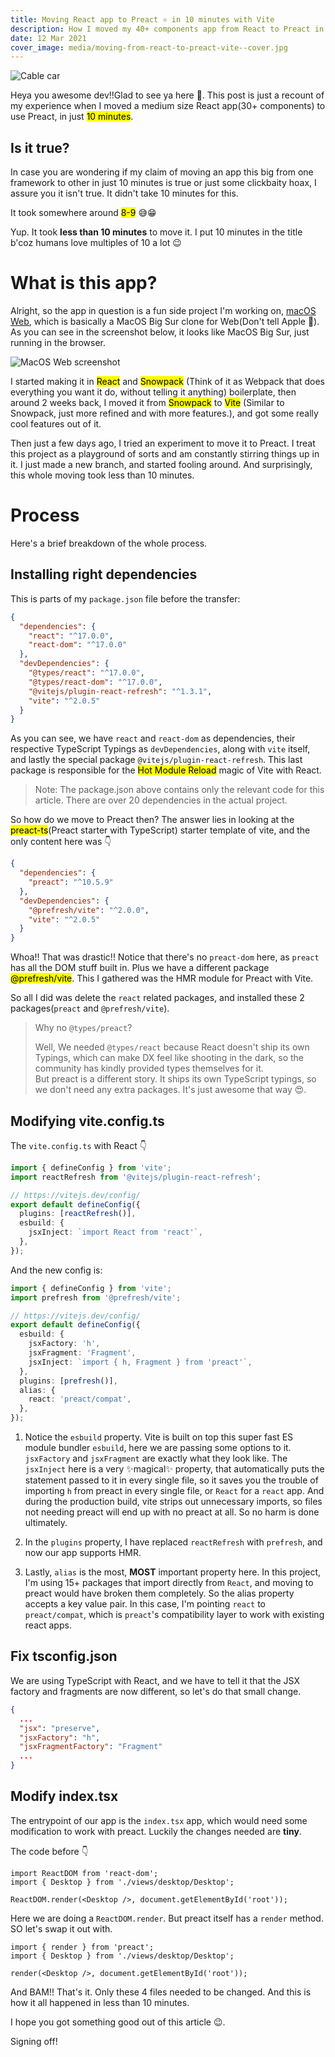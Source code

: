 ```yaml
---
title: Moving React app to Preact ⚛ in 10 minutes with Vite
description: How I moved my 40+ components app from React to Preact in under 10 minutes
date: 12 Mar 2021
cover_image: media/moving-from-react-to-preact-vite--cover.jpg
---
```


![Cable car](../../static/media/moving-from-react-to-preact-vite--cover.jpg)

Heya you awesome dev!!Glad to see ya here 🙂. This post is just a recount of my experience when I moved a medium size React app(30+ components) to use Preact, in just <mark>10 minutes</mark>.

## Is it true?

In case you are wondering if my claim of moving an app this big from one framework to other in just 10 minutes is true or just some clickbaity hoax, I assure you it isn't true. It didn't take 10 minutes for this.

It took somewhere around <mark>8-9</mark> 😅😁

Yup. It took **less than 10 minutes** to move it. I put 10 minutes in the title b'coz humans love multiples of 10 a lot 😉

# What is this app?

Alright, so the app in question is a fun side project I'm working on, [macOS Web](https://macos.now.sh), which is basically a MacOS Big Sur clone for Web(Don't tell Apple 🤫). As you can see in the screenshot below, it looks like MacOS Big Sur, just running in the browser.

![MacOS Web screenshot](../../static/media/moving-from-react-to-preact-vite--macos-screenshot.png)

I started making it in <mark>React</mark> and <mark>Snowpack</mark> (Think of it as Webpack that does everything you want it do, without telling it anything) boilerplate, then around 2 weeks back, I moved it from <mark>Snowpack</mark> to <mark>Vite</mark> (Similar to Snowpack, just more refined and with more features.), and got some really cool features out of it.

Then just a few days ago, I tried an experiment to move it to Preact. I treat this project as a playground of sorts and am constantly stirring things up in it. I just made a new branch, and started fooling around. And surprisingly, this whole moving took less than 10 minutes.

# Process

Here's a brief breakdown of the whole process.

## Installing right dependencies

This is parts of my `package.json` file before the transfer:

```json
{
  "dependencies": {
    "react": "^17.0.0",
    "react-dom": "^17.0.0"
  },
  "devDependencies": {
    "@types/react": "^17.0.0",
    "@types/react-dom": "^17.0.0",
    "@vitejs/plugin-react-refresh": "^1.3.1",
    "vite": "^2.0.5"
  }
}
```

As you can see, we have `react` and `react-dom` as dependencies, their respective TypeScript Typings as `devDependencies`, along with `vite` itself, and lastly the special package `@vitejs/plugin-react-refresh`. This last package is responsible for the <mark>Hot Module Reload</mark> magic of Vite with React.

> Note: The package.json above contains only the relevant code for this article. There are over 20 dependencies in the actual project.

So how do we move to Preact then? The answer lies in looking at the <mark>preact-ts</mark>(Preact starter with TypeScript) starter template of vite, and the only content here was 👇

```json
{
  "dependencies": {
    "preact": "^10.5.9"
  },
  "devDependencies": {
    "@prefresh/vite": "^2.0.0",
    "vite": "^2.0.5"
  }
}
```

Whoa!! That was drastic!! Notice that there's no `preact-dom` here, as `preact` has all the DOM stuff built in. Plus we have a different package <mark>@prefresh/vite</mark>. This I gathered was the HMR module for Preact with Vite.

So all I did was delete the `react` related packages, and installed these 2 packages(`preact` and `@prefresh/vite`).

> Why no `@types/preact`?
>
> Well, We needed `@types/react` because React doesn't ship its own Typings, which can make DX feel like shooting in the dark, so the community has kindly provided types themselves for it. \
> But preact is a different story. It ships its own TypeScript typings, so we don't need any extra packages. It's just awesome that way 😍.

## Modifying vite.config.ts

The `vite.config.ts` with React 👇

```ts
import { defineConfig } from 'vite';
import reactRefresh from '@vitejs/plugin-react-refresh';

// https://vitejs.dev/config/
export default defineConfig({
  plugins: [reactRefresh()],
  esbuild: {
    jsxInject: `import React from 'react'`,
  },
});
```

And the new config is:

```ts
import { defineConfig } from 'vite';
import prefresh from '@prefresh/vite';

// https://vitejs.dev/config/
export default defineConfig({
  esbuild: {
    jsxFactory: 'h',
    jsxFragment: 'Fragment',
    jsxInject: `import { h, Fragment } from 'preact'`,
  },
  plugins: [prefresh()],
  alias: {
    react: 'preact/compat',
  },
});
```

1. Notice the `esbuild` property. Vite is built on top this super fast ES module bundler `esbuild`, here we are passing some options to it. `jsxFactory` and `jsxFragment` are exactly what they look like. The `jsxInject` here is a very ✨magical✨ property, that automatically puts the statement passed to it in every single file, so it saves you the trouble of importing `h` from preact in every single file, or `React` for a `react` app. And during the production build, vite strips out unnecessary imports, so files not needing preact will end up with no preact at all. So no harm is done ultimately.

2. In the `plugins` property, I have replaced `reactRefresh` with `prefresh`, and now our app supports HMR.

3. Lastly, `alias` is the most, **MOST** important property here. In this project, I'm using 15+ packages that import directly from `React`, and moving to preact would have broken them completely. So the alias property accepts a key value pair. In this case, I'm pointing `react` to `preact/compat`, which is `preact`'s compatibility layer to work with existing react apps.

## Fix tsconfig.json

We are using TypeScript with React, and we have to tell it that the JSX factory and fragments are now different, so let's do that small change.

```json
{
  ...
  "jsx": "preserve",
  "jsxFactory": "h",
  "jsxFragmentFactory": "Fragment"
  ...
}
```

## Modify index.tsx

The entrypoint of our app is the `index.tsx` app, which would need some modification to work with preact. Luckily the changes needed are **tiny**.

The code before 👇

```tsx
import ReactDOM from 'react-dom';
import { Desktop } from './views/desktop/Desktop';

ReactDOM.render(<Desktop />, document.getElementById('root'));
```

Here we are doing a `ReactDOM.render`. But preact itself has a `render` method. SO let's swap it out with.

```tsx
import { render } from 'preact';
import { Desktop } from './views/desktop/Desktop';

render(<Desktop />, document.getElementById('root'));
```

And BAM!! That's it. Only these 4 files needed to be changed. And this is how it all happened in less than 10 minutes.

I hope you got something good out of this article 😉.

Signing off!
